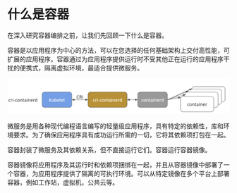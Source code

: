 # 什么是容器

在深入研究容器编排之前，让我们先回顾一下什么是容器。

容器是以应用程序为中心的方法，可以在您选择的任何基础架构上交付高性能，可扩展的应用程序。容器通过为应用程序提供运行时不受其他正在运行的应用程序干扰的便携式，隔离虚拟环境，最适合提供微服务。

![&#x5BB9;&#x5668;](../../.gitbook/assets/image%20%288%29.png)

微服务是用各种现代编程语言编写的轻量级应用程序，具有特定的依赖性，库和环境要求。为了确保应用程序具有成功运行所需的一切，它将其依赖项打包在一起。

容器封装了微服务及其依赖关系，但不直接运行它们。容器运行容器镜像。

容器镜像将应用程序及其运行时和依赖项捆绑在一起，并且从容器镜像中部署了一个容器，为应用程序提供了隔离的可执行环境。可以从特定镜像在多个平台上部署容器，例如工作站，虚拟机，公共云等。

